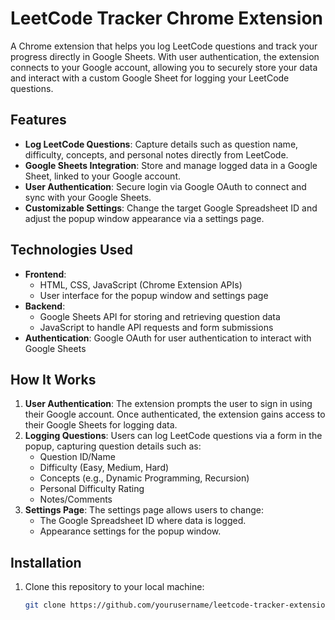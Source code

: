 # LeetCode Tracker Chrome Extension

A Chrome extension that helps you log LeetCode questions and track your progress directly in Google Sheets. With user authentication, the extension connects to your Google account, allowing you to securely store your data and interact with a custom Google Sheet for logging your LeetCode questions.

## Features

- **Log LeetCode Questions**: Capture details such as question name, difficulty, concepts, and personal notes directly from LeetCode.
- **Google Sheets Integration**: Store and manage logged data in a Google Sheet, linked to your Google account.
- **User Authentication**: Secure login via Google OAuth to connect and sync with your Google Sheets.
- **Customizable Settings**: Change the target Google Spreadsheet ID and adjust the popup window appearance via a settings page.

## Technologies Used

- **Frontend**: 
  - HTML, CSS, JavaScript (Chrome Extension APIs)
  - User interface for the popup window and settings page
- **Backend**: 
  - Google Sheets API for storing and retrieving question data
  - JavaScript to handle API requests and form submissions
- **Authentication**: Google OAuth for user authentication to interact with Google Sheets

## How It Works

1. **User Authentication**: The extension prompts the user to sign in using their Google account. Once authenticated, the extension gains access to their Google Sheets for logging data.
2. **Logging Questions**: Users can log LeetCode questions via a form in the popup, capturing question details such as:
   - Question ID/Name
   - Difficulty (Easy, Medium, Hard)
   - Concepts (e.g., Dynamic Programming, Recursion)
   - Personal Difficulty Rating
   - Notes/Comments
3. **Settings Page**: The settings page allows users to change:
   - The Google Spreadsheet ID where data is logged.
   - Appearance settings for the popup window.

## Installation

1. Clone this repository to your local machine:
   ```bash
   git clone https://github.com/yourusername/leetcode-tracker-extension.git